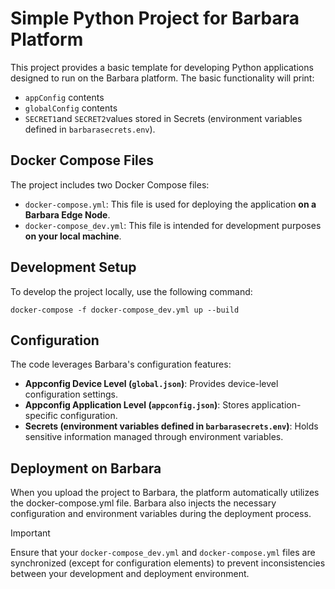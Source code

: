 # Simple Python Project for Barbara Platform

This project provides a basic template for developing Python applications designed to run on the Barbara platform. The basic functionality will print:

* `appConfig` contents
* `globalConfig` contents
* `SECRET1`and `SECRET2`values stored in Secrets (environment variables defined in `barbarasecrets.env`).

## Docker Compose Files

The project includes two Docker Compose files:

* `docker-compose.yml`: This file is used for deploying the application **on a Barbara Edge Node**.
* `docker-compose_dev.yml`: This file is intended for development purposes **on your local machine**.

## Development Setup

To develop the project locally, use the following command:

```ShellSession
docker-compose -f docker-compose_dev.yml up --build
```

## Configuration

The code leverages Barbara's configuration features:

* **Appconfig Device Level (`global.json`)**: Provides device-level configuration settings.
* **Appconfig Application Level (`appconfig.json`)**: Stores application-specific configuration.
* **Secrets (environment variables defined in `barbarasecrets.env`)**: Holds sensitive information managed through environment variables.

## Deployment on Barbara

When you upload the project to Barbara, the platform automatically utilizes the docker-compose.yml file. Barbara also injects the necessary configuration and environment variables during the deployment process.

> [!IMPORTANT]  
> Ensure that your `docker-compose_dev.yml` and `docker-compose.yml` files are synchronized (except for configuration elements) to prevent inconsistencies between your development and deployment environment.
